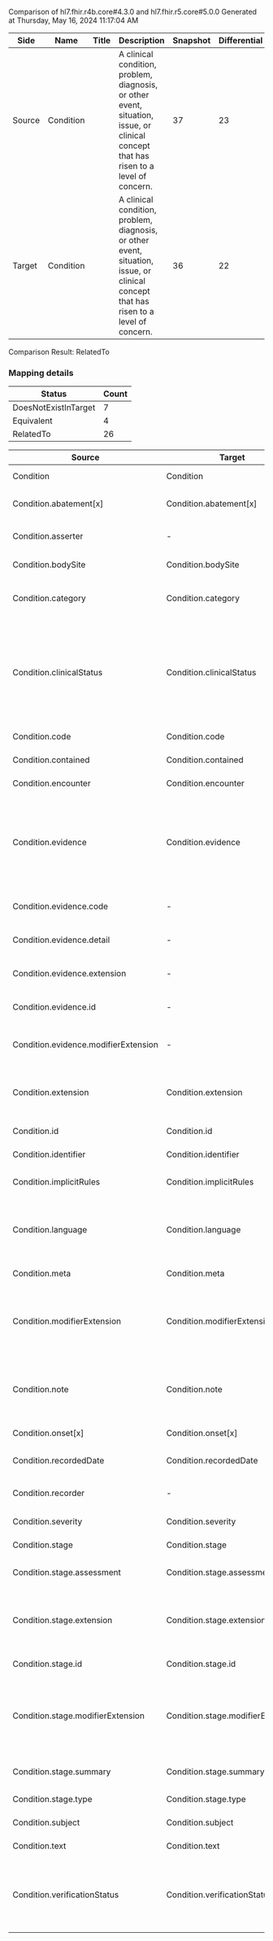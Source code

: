 Comparison of hl7.fhir.r4b.core#4.3.0 and hl7.fhir.r5.core#5.0.0
Generated at Thursday, May 16, 2024 11:17:04 AM

| Side | Name | Title | Description | Snapshot | Differential |
| --- | --- | --- | --- | --- | --- |
| Source | Condition |  | A clinical condition, problem, diagnosis, or other event, situation, issue, or clinical concept that has risen to a level of concern. | 37 | 23 |
| Target | Condition |  | A clinical condition, problem, diagnosis, or other event, situation, issue, or clinical concept that has risen to a level of concern. | 36 | 22 |


Comparison Result: RelatedTo


### Mapping details

| Status | Count |
| ------ | ----- |
DoesNotExistInTarget | 7 |
Equivalent | 4 |
RelatedTo | 26 |


| Source | Target | Status | Message |
| ------ | ------ | ------ | ------- |
| Condition | Condition | Equivalent | R4B `Condition` maps as Equivalent to R5 `Condition` |
| Condition.abatement[x] | Condition.abatement[x] | Equivalent | R4B `Condition.abatement[x]` maps as Equivalent to R5 `Condition.abatement[x]` |
| Condition.asserter | - | DoesNotExistInTarget | R4B `Condition.asserter` does not appear in the target and has no mapping for `Condition`. |
| Condition.bodySite | Condition.bodySite | Equivalent | R4B `Condition.bodySite` maps as Equivalent to R5 `Condition.bodySite` |
| Condition.category | Condition.category | RelatedTo | R4B `Condition.category` maps as RelatedTo to R5 `Condition.category` - category changed the binding strength from Extensible to Preferred |
| Condition.clinicalStatus | Condition.clinicalStatus | RelatedTo | R4B `Condition.clinicalStatus` maps as RelatedTo to R5 `Condition.clinicalStatus` - clinicalStatus made the element mandatory; clinicalStatus increased the minimum cardinality from 0 to 1; clinicalStatus has compatible required binding for non-code type: http://hl7.org/fhir/ValueSet/condition-clinical|4.3.0 and http://hl7.org/fhir/ValueSet/condition-clinical|5.0.0 (Equivalent) |
| Condition.code | Condition.code | Equivalent | R4B `Condition.code` maps as Equivalent to R5 `Condition.code` |
| Condition.contained | Condition.contained | Equivalent | R4B `Condition.contained` maps as Equivalent to R5 `Condition.contained` |
| Condition.encounter | Condition.encounter | Equivalent | R4B `Condition.encounter` maps as Equivalent to R5 `Condition.encounter` |
| Condition.evidence | Condition.evidence | RelatedTo | R4B `Condition.evidence` maps as RelatedTo to R5 `Condition.evidence` - evidence added a binding requirement - Example http://hl7.org/fhir/ValueSet/clinical-findings; evidence has change due to type change: R4B evidence BackboneElement has no equivalent or mapped type in R5 evidence |
| Condition.evidence.code | - | DoesNotExistInTarget | R4B `Condition.evidence.code` does not appear in the target and has no mapping for `Condition`. |
| Condition.evidence.detail | - | DoesNotExistInTarget | R4B `Condition.evidence.detail` does not appear in the target and has no mapping for `Condition`. |
| Condition.evidence.extension | - | DoesNotExistInTarget | R4B `Condition.evidence.extension` does not appear in the target and has no mapping for `Condition`. |
| Condition.evidence.id | - | DoesNotExistInTarget | R4B `Condition.evidence.id` does not appear in the target and has no mapping for `Condition`. |
| Condition.evidence.modifierExtension | - | DoesNotExistInTarget | R4B `Condition.evidence.modifierExtension` does not appear in the target and has no mapping for `Condition`. |
| Condition.extension | Condition.extension | RelatedTo | R4B `Condition.extension` maps as RelatedTo to R5 `Condition.extension` - extension has change due to type change: R4B `extension` `Extension` maps as RelatedTo for R5 `extension` |
| Condition.id | Condition.id | Equivalent | R4B `Condition.id` maps as Equivalent to R5 `Condition.id` |
| Condition.identifier | Condition.identifier | Equivalent | R4B `Condition.identifier` maps as Equivalent to R5 `Condition.identifier` |
| Condition.implicitRules | Condition.implicitRules | Equivalent | R4B `Condition.implicitRules` maps as Equivalent to R5 `Condition.implicitRules` |
| Condition.language | Condition.language | RelatedTo | R4B `Condition.language` maps as RelatedTo to R5 `Condition.language` - language made the binding required (from Preferred) for http://hl7.org/fhir/ValueSet/all-languages|5.0.0 |
| Condition.meta | Condition.meta | Equivalent | R4B `Condition.meta` maps as Equivalent to R5 `Condition.meta` |
| Condition.modifierExtension | Condition.modifierExtension | RelatedTo | R4B `Condition.modifierExtension` maps as RelatedTo to R5 `Condition.modifierExtension` - modifierExtension has change due to type change: R4B `modifierExtension` `Extension` maps as RelatedTo for R5 `modifierExtension` |
| Condition.note | Condition.note | SourceIsNarrowerThanTarget | R4B `Condition.note` maps as SourceIsNarrowerThanTarget to R5 `Condition.note` - note has change due to type change: R4B `note` `Annotation` maps as SourceIsNarrowerThanTarget for R5 `note` |
| Condition.onset[x] | Condition.onset[x] | Equivalent | R4B `Condition.onset[x]` maps as Equivalent to R5 `Condition.onset[x]` |
| Condition.recordedDate | Condition.recordedDate | Equivalent | R4B `Condition.recordedDate` maps as Equivalent to R5 `Condition.recordedDate` |
| Condition.recorder | - | DoesNotExistInTarget | R4B `Condition.recorder` does not appear in the target and has no mapping for `Condition`. |
| Condition.severity | Condition.severity | Equivalent | R4B `Condition.severity` maps as Equivalent to R5 `Condition.severity` |
| Condition.stage | Condition.stage | Equivalent | R4B `Condition.stage` maps as Equivalent to R5 `Condition.stage` |
| Condition.stage.assessment | Condition.stage.assessment | Equivalent | R4B `Condition.stage.assessment` maps as Equivalent to R5 `Condition.stage.assessment` |
| Condition.stage.extension | Condition.stage.extension | RelatedTo | R4B `Condition.stage.extension` maps as RelatedTo to R5 `Condition.stage.extension` - extension has change due to type change: R4B `extension` `Extension` maps as RelatedTo for R5 `extension` |
| Condition.stage.id | Condition.stage.id | Equivalent | R4B `Condition.stage.id` maps as Equivalent to R5 `Condition.stage.id` |
| Condition.stage.modifierExtension | Condition.stage.modifierExtension | RelatedTo | R4B `Condition.stage.modifierExtension` maps as RelatedTo to R5 `Condition.stage.modifierExtension` - modifierExtension has change due to type change: R4B `modifierExtension` `Extension` maps as RelatedTo for R5 `modifierExtension` |
| Condition.stage.summary | Condition.stage.summary | Equivalent | R4B `Condition.stage.summary` maps as Equivalent to R5 `Condition.stage.summary` |
| Condition.stage.type | Condition.stage.type | Equivalent | R4B `Condition.stage.type` maps as Equivalent to R5 `Condition.stage.type` |
| Condition.subject | Condition.subject | Equivalent | R4B `Condition.subject` maps as Equivalent to R5 `Condition.subject` |
| Condition.text | Condition.text | Equivalent | R4B `Condition.text` maps as Equivalent to R5 `Condition.text` |
| Condition.verificationStatus | Condition.verificationStatus | Equivalent | R4B `Condition.verificationStatus` maps as Equivalent to R5 `Condition.verificationStatus` - verificationStatus has compatible required binding for non-code type: http://hl7.org/fhir/ValueSet/condition-ver-status|4.3.0 and http://hl7.org/fhir/ValueSet/condition-ver-status|5.0.0 (Equivalent) |

